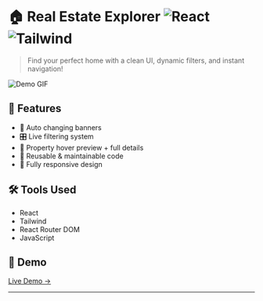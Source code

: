 # 🏠 Real Estate Explorer ![React](https://img.shields.io/badge/React-18-blue) ![Tailwind](https://img.shields.io/badge/TailwindCSS-3.0-blue)

> Find your perfect home with a clean UI, dynamic filters, and instant navigation!

![Demo GIF](./demo.gif)

## 🔎 Features
- 🔁 Auto changing banners
- 🎛️ Live filtering system
- 👀 Property hover preview + full details
- 🧩 Reusable & maintainable code
- 📱 Fully responsive design

## 🛠️ Tools Used
- React
- Tailwind
- React Router DOM
- JavaScript

## 📲 Demo
[Live Demo →](https://your-demo-link.com)

---

